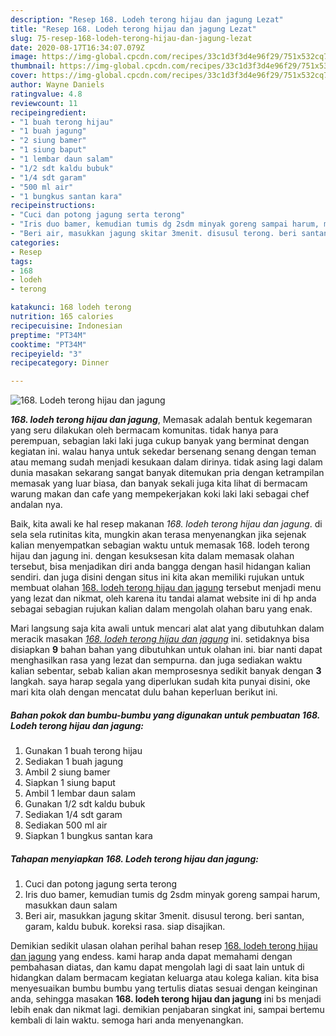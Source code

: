 ```yaml
---
description: "Resep 168. Lodeh terong hijau dan jagung Lezat"
title: "Resep 168. Lodeh terong hijau dan jagung Lezat"
slug: 75-resep-168-lodeh-terong-hijau-dan-jagung-lezat
date: 2020-08-17T16:34:07.079Z
image: https://img-global.cpcdn.com/recipes/33c1d3f3d4e96f29/751x532cq70/168-lodeh-terong-hijau-dan-jagung-foto-resep-utama.jpg
thumbnail: https://img-global.cpcdn.com/recipes/33c1d3f3d4e96f29/751x532cq70/168-lodeh-terong-hijau-dan-jagung-foto-resep-utama.jpg
cover: https://img-global.cpcdn.com/recipes/33c1d3f3d4e96f29/751x532cq70/168-lodeh-terong-hijau-dan-jagung-foto-resep-utama.jpg
author: Wayne Daniels
ratingvalue: 4.8
reviewcount: 11
recipeingredient:
- "1 buah terong hijau"
- "1 buah jagung"
- "2 siung bamer"
- "1 siung baput"
- "1 lembar daun salam"
- "1/2 sdt kaldu bubuk"
- "1/4 sdt garam"
- "500 ml air"
- "1 bungkus santan kara"
recipeinstructions:
- "Cuci dan potong jagung serta terong"
- "Iris duo bamer, kemudian tumis dg 2sdm minyak goreng sampai harum, masukkan daun salam"
- "Beri air, masukkan jagung skitar 3menit. disusul terong. beri santan, garam, kaldu bubuk. koreksi rasa. siap disajikan."
categories:
- Resep
tags:
- 168
- lodeh
- terong

katakunci: 168 lodeh terong 
nutrition: 165 calories
recipecuisine: Indonesian
preptime: "PT34M"
cooktime: "PT34M"
recipeyield: "3"
recipecategory: Dinner

---
```



![168. Lodeh terong hijau dan jagung](https://img-global.cpcdn.com/recipes/33c1d3f3d4e96f29/751x532cq70/168-lodeh-terong-hijau-dan-jagung-foto-resep-utama.jpg)

<b><i>168. lodeh terong hijau dan jagung</i></b>, Memasak adalah bentuk kegemaran yang seru dilakukan oleh bermacam komunitas. tidak hanya para perempuan, sebagian laki laki juga cukup banyak yang berminat dengan kegiatan ini. walau hanya untuk sekedar bersenang senang dengan teman atau memang sudah menjadi kesukaan dalam dirinya. tidak asing lagi dalam dunia masakan sekarang sangat banyak ditemukan pria dengan ketrampilan memasak yang luar biasa, dan banyak sekali juga kita lihat di bermacam warung makan dan cafe yang mempekerjakan koki laki laki sebagai chef andalan nya.

Baik, kita awali ke hal resep makanan <i>168. lodeh terong hijau dan jagung</i>. di sela sela rutinitas kita, mungkin akan terasa menyenangkan jika sejenak kalian menyempatkan sebagian waktu untuk memasak 168. lodeh terong hijau dan jagung ini. dengan kesuksesan kita dalam memasak olahan tersebut, bisa menjadikan diri anda bangga dengan hasil hidangan kalian sendiri. dan juga disini dengan situs ini kita akan memiliki rujukan untuk membuat olahan <u>168. lodeh terong hijau dan jagung</u> tersebut menjadi menu yang lezat dan nikmat, oleh karena itu tandai alamat website ini di hp anda sebagai sebagian rujukan kalian dalam mengolah olahan baru yang enak.




Mari langsung saja kita awali untuk mencari alat alat yang dibutuhkan dalam meracik masakan <u><i>168. lodeh terong hijau dan jagung</i></u> ini. setidaknya bisa disiapkan <b>9</b> bahan bahan yang dibutuhkan untuk olahan ini. biar nanti dapat menghasilkan rasa yang lezat dan sempurna. dan juga sediakan waktu kalian sebentar, sebab kalian akan memprosesnya sedikit banyak dengan <b>3</b> langkah. saya harap segala yang diperlukan sudah kita punyai disini, oke mari kita olah dengan mencatat dulu bahan keperluan berikut ini.

<!--inarticleads1-->

##### Bahan pokok dan bumbu-bumbu yang digunakan untuk pembuatan 168. Lodeh terong hijau dan jagung:

1. Gunakan 1 buah terong hijau
1. Sediakan 1 buah jagung
1. Ambil 2 siung bamer
1. Siapkan 1 siung baput
1. Ambil 1 lembar daun salam
1. Gunakan 1/2 sdt kaldu bubuk
1. Sediakan 1/4 sdt garam
1. Sediakan 500 ml air
1. Siapkan 1 bungkus santan kara




<!--inarticleads2-->

##### Tahapan menyiapkan 168. Lodeh terong hijau dan jagung:

1. Cuci dan potong jagung serta terong
1. Iris duo bamer, kemudian tumis dg 2sdm minyak goreng sampai harum, masukkan daun salam
1. Beri air, masukkan jagung skitar 3menit. disusul terong. beri santan, garam, kaldu bubuk. koreksi rasa. siap disajikan.




Demikian sedikit ulasan olahan perihal bahan resep <u>168. lodeh terong hijau dan jagung</u> yang endess. kami harap anda dapat memahami dengan pembahasan diatas, dan kamu dapat mengolah lagi di saat lain untuk di hidangkan dalam bermacam kegiatan keluarga atau kolega kalian. kita bisa menyesuaikan bumbu bumbu yang tertulis diatas sesuai dengan keinginan anda, sehingga masakan <b>168. lodeh terong hijau dan jagung</b> ini bs menjadi lebih enak dan nikmat lagi. demikian penjabaran singkat ini, sampai bertemu kembali di lain waktu. semoga hari anda menyenangkan.
